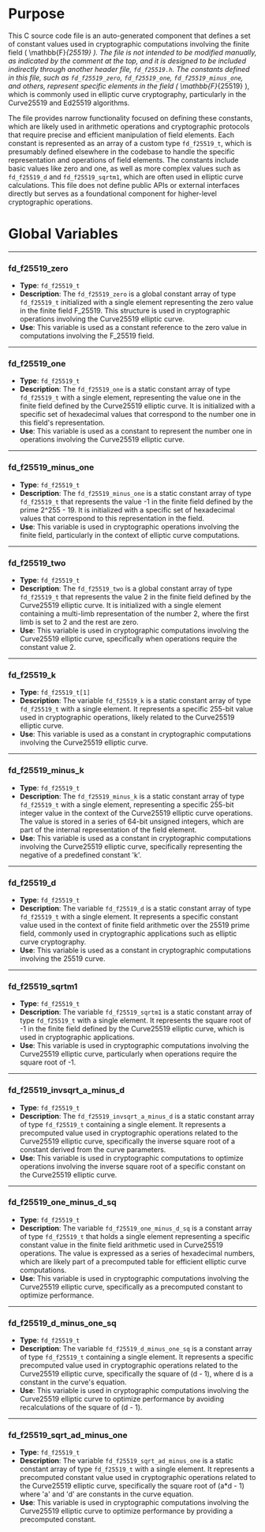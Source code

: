 # Purpose
This C source code file is an auto-generated component that defines a set of constant values used in cryptographic computations involving the finite field \( \mathbb{F}_{25519} \). The file is not intended to be modified manually, as indicated by the comment at the top, and it is designed to be included indirectly through another header file, `fd_f25519.h`. The constants defined in this file, such as `fd_f25519_zero`, `fd_f25519_one`, `fd_f25519_minus_one`, and others, represent specific elements in the field \( \mathbb{F}_{25519} \), which is commonly used in elliptic curve cryptography, particularly in the Curve25519 and Ed25519 algorithms.

The file provides narrow functionality focused on defining these constants, which are likely used in arithmetic operations and cryptographic protocols that require precise and efficient manipulation of field elements. Each constant is represented as an array of a custom type `fd_f25519_t`, which is presumably defined elsewhere in the codebase to handle the specific representation and operations of field elements. The constants include basic values like zero and one, as well as more complex values such as `fd_f25519_d` and `fd_f25519_sqrtm1`, which are often used in elliptic curve calculations. This file does not define public APIs or external interfaces directly but serves as a foundational component for higher-level cryptographic operations.
# Global Variables

---
### fd\_f25519\_zero
- **Type**: `fd_f25519_t`
- **Description**: The `fd_f25519_zero` is a global constant array of type `fd_f25519_t` initialized with a single element representing the zero value in the finite field F_25519. This structure is used in cryptographic operations involving the Curve25519 elliptic curve.
- **Use**: This variable is used as a constant reference to the zero value in computations involving the F_25519 field.


---
### fd\_f25519\_one
- **Type**: `fd_f25519_t`
- **Description**: The `fd_f25519_one` is a static constant array of type `fd_f25519_t` with a single element, representing the value one in the finite field defined by the Curve25519 elliptic curve. It is initialized with a specific set of hexadecimal values that correspond to the number one in this field's representation.
- **Use**: This variable is used as a constant to represent the number one in operations involving the Curve25519 elliptic curve.


---
### fd\_f25519\_minus\_one
- **Type**: `fd_f25519_t`
- **Description**: The `fd_f25519_minus_one` is a static constant array of type `fd_f25519_t` that represents the value -1 in the finite field defined by the prime 2^255 - 19. It is initialized with a specific set of hexadecimal values that correspond to this representation in the field.
- **Use**: This variable is used in cryptographic operations involving the finite field, particularly in the context of elliptic curve computations.


---
### fd\_f25519\_two
- **Type**: `fd_f25519_t`
- **Description**: The `fd_f25519_two` is a global constant array of type `fd_f25519_t` that represents the value 2 in the finite field defined by the Curve25519 elliptic curve. It is initialized with a single element containing a multi-limb representation of the number 2, where the first limb is set to 2 and the rest are zero.
- **Use**: This variable is used in cryptographic computations involving the Curve25519 elliptic curve, specifically when operations require the constant value 2.


---
### fd\_f25519\_k
- **Type**: `fd_f25519_t[1]`
- **Description**: The variable `fd_f25519_k` is a static constant array of type `fd_f25519_t` with a single element. It represents a specific 255-bit value used in cryptographic operations, likely related to the Curve25519 elliptic curve.
- **Use**: This variable is used as a constant in cryptographic computations involving the Curve25519 elliptic curve.


---
### fd\_f25519\_minus\_k
- **Type**: `fd_f25519_t`
- **Description**: The `fd_f25519_minus_k` is a static constant array of type `fd_f25519_t` with a single element, representing a specific 255-bit integer value in the context of the Curve25519 elliptic curve operations. The value is stored in a series of 64-bit unsigned integers, which are part of the internal representation of the field element.
- **Use**: This variable is used as a constant in cryptographic computations involving the Curve25519 elliptic curve, specifically representing the negative of a predefined constant 'k'.


---
### fd\_f25519\_d
- **Type**: `fd_f25519_t`
- **Description**: The variable `fd_f25519_d` is a static constant array of type `fd_f25519_t` with a single element. It represents a specific constant value used in the context of finite field arithmetic over the 25519 prime field, commonly used in cryptographic applications such as elliptic curve cryptography.
- **Use**: This variable is used as a constant in cryptographic computations involving the 25519 curve.


---
### fd\_f25519\_sqrtm1
- **Type**: `fd_f25519_t`
- **Description**: The variable `fd_f25519_sqrtm1` is a static constant array of type `fd_f25519_t` with a single element. It represents the square root of -1 in the finite field defined by the Curve25519 elliptic curve, which is used in cryptographic applications.
- **Use**: This variable is used in cryptographic computations involving the Curve25519 elliptic curve, particularly when operations require the square root of -1.


---
### fd\_f25519\_invsqrt\_a\_minus\_d
- **Type**: `fd_f25519_t`
- **Description**: The `fd_f25519_invsqrt_a_minus_d` is a static constant array of type `fd_f25519_t` containing a single element. It represents a precomputed value used in cryptographic operations related to the Curve25519 elliptic curve, specifically the inverse square root of a constant derived from the curve parameters.
- **Use**: This variable is used in cryptographic computations to optimize operations involving the inverse square root of a specific constant on the Curve25519 elliptic curve.


---
### fd\_f25519\_one\_minus\_d\_sq
- **Type**: `fd_f25519_t`
- **Description**: The variable `fd_f25519_one_minus_d_sq` is a constant array of type `fd_f25519_t` that holds a single element representing a specific constant value in the finite field arithmetic used in Curve25519 operations. The value is expressed as a series of hexadecimal numbers, which are likely part of a precomputed table for efficient elliptic curve computations.
- **Use**: This variable is used in cryptographic computations involving the Curve25519 elliptic curve, specifically as a precomputed constant to optimize performance.


---
### fd\_f25519\_d\_minus\_one\_sq
- **Type**: `fd_f25519_t`
- **Description**: The variable `fd_f25519_d_minus_one_sq` is a constant array of type `fd_f25519_t` containing a single element. It represents a specific precomputed value used in cryptographic operations related to the Curve25519 elliptic curve, specifically the square of (d - 1), where d is a constant in the curve's equation.
- **Use**: This variable is used in cryptographic computations involving the Curve25519 elliptic curve to optimize performance by avoiding recalculations of the square of (d - 1).


---
### fd\_f25519\_sqrt\_ad\_minus\_one
- **Type**: `fd_f25519_t`
- **Description**: The variable `fd_f25519_sqrt_ad_minus_one` is a static constant array of type `fd_f25519_t` with a single element. It represents a precomputed constant value used in cryptographic operations related to the Curve25519 elliptic curve, specifically the square root of (a*d - 1) where 'a' and 'd' are constants in the curve equation.
- **Use**: This variable is used in cryptographic computations involving the Curve25519 elliptic curve to optimize performance by providing a precomputed constant.



